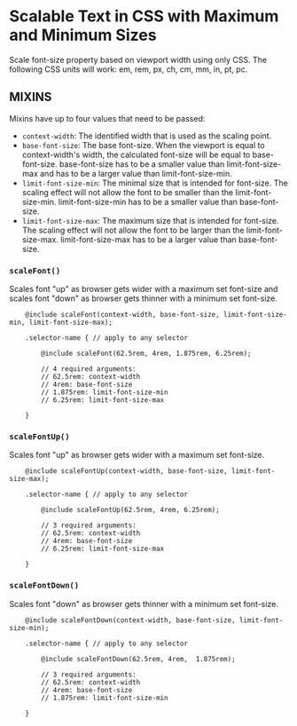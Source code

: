 # Scalable Text in CSS with Maximum and Minimum Sizes
Scale font-size property based on viewport width using only CSS. The following CSS units will work: em, rem, px, ch, cm, mm, in, pt, pc.


## MIXINS
Mixins have up to four values that need to be passed:

* `context-width`: The identified width that is used as the scaling point.
* `base-font-size`: The base font-size. When the viewport is equal to context-width's width, the calculated font-size will be equal to base-font-size. base-font-size has to be a smaller value than limit-font-size-max and has to be a larger value than limit-font-size-min.
* `limit-font-size-min`: The minimal size that is intended for font-size. The scaling effect will not allow the font to be smaller than the limit-font-size-min. limit-font-size-min has to be a smaller value than base-font-size.
* `limit-font-size-max`: The maximum size that is intended for font-size. The scaling effect will not allow the font to be larger than the limit-font-size-max. limit-font-size-max has to be a larger value than base-font-size.


### `scaleFont()`
Scales font "up" as browser gets wider with a maximum set font-size and scales font "down" as browser gets thinner with a minimum set font-size.

```
	@include scaleFont(context-width, base-font-size, limit-font-size-min, limit-font-size-max);
```

```
	.selector-name { // apply to any selector

		@include scaleFont(62.5rem, 4rem, 1.875rem, 6.25rem);

		// 4 required arguments:
		// 62.5rem: context-width
		// 4rem: base-font-size
		// 1.875rem: limit-font-size-min
		// 6.25rem: limit-font-size-max

	}
```


### `scaleFontUp()`
Scales font "up" as browser gets wider with a maximum set font-size.

````
	@include scaleFontUp(context-width, base-font-size, limit-font-size-max);
````

````
	.selector-name { // apply to any selector

		@include scaleFontUp(62.5rem, 4rem, 6.25rem);

		// 3 required arguments:
		// 62.5rem: context-width
		// 4rem: base-font-size
		// 6.25rem: limit-font-size-max

	}
````


### `scaleFontDown()`
Scales font "down" as browser gets thinner with a minimum set font-size.

````
	@include scaleFontDown(context-width, base-font-size, limit-font-size-min);
````

````
	.selector-name { // apply to any selector

		@include scaleFontDown(62.5rem, 4rem,  1.875rem);

		// 3 required arguments:
		// 62.5rem: context-width
		// 4rem: base-font-size
		// 1.875rem: limit-font-size-min
		
	}
````
